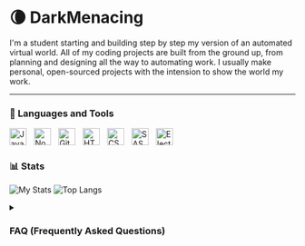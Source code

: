 # 🌘 DarkMenacing

I'm a student starting and building step by step my version of an automated virtual world. All of my coding projects are built from the ground up, from planning and designing all the way to automating work. I usually make personal, open-sourced projects with the intension to show the world my work.

---

### 🧰 Languages and Tools

<img align="left" alt="Javascript" width="30px" style="padding-right:10px;" src="https://cdn.jsdelivr.net/gh/devicons/devicon/icons/javascript/javascript-original.svg">
<img align="left" alt="Node.js" width="30px" style="padding-right:10px;" src="https://cdn.jsdelivr.net/gh/devicons/devicon/icons/nodejs/nodejs-original.svg" />
<img align="left" alt="Git" width="30px" style="padding-right:10px;" src="https://cdn.jsdelivr.net/gh/devicons/devicon/icons/git/git-original.svg" />
<img align="left" alt="HTML" width="30px" style="padding-right:10px;" src="https://cdn.jsdelivr.net/gh/devicons/devicon/icons/html5/html5-original.svg" />
<img align="left" alt="CSS" width="30px" style="padding-right:10px;" src="https://cdn.jsdelivr.net/gh/devicons/devicon/icons/css3/css3-original.svg" />
<img align="left" alt="SASS" width="30px" style="padding-right:10px;" src="https://cdn.jsdelivr.net/gh/devicons/devicon/icons/sass/sass-original.svg" />
<img align="left" alt="Electron" width="30px" style="padding-right:10px;" src="https://cdn.jsdelivr.net/gh/devicons/devicon/icons/electron/electron-original.svg" />
<br />

#

### 📊 Stats

![My Stats](https://github-readme-stats.vercel.app/api?username=dark-menacing&theme=prussian&show_icons=true)
![Top Langs](https://github-readme-stats.vercel.app/api/top-langs/?username=dark-menacing&theme=prussian&layout=compact)

<details>
  <summary>
    <h3>FAQ (Frequently Asked Questions)</h3>
  </summary>
  <h3>Q: Why is your name DarkMenacing?</h3>
  <h2>R: It is my gamer tag.</h2>
</details>
